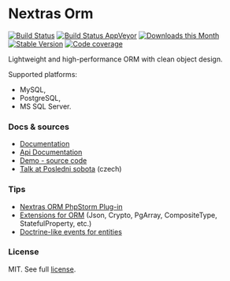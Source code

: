 Nextras Orm
===========

[![Build Status](https://travis-ci.org/nextras/orm.svg?branch=master)](https://travis-ci.org/nextras/orm)
[![Build Status AppVeyor](https://ci.appveyor.com/api/projects/status/vbstel14t12ea5kb/branch/master?svg=true)](https://ci.appveyor.com/project/hrach/orm/branch/master)
[![Downloads this Month](https://img.shields.io/packagist/dm/nextras/orm.svg?style=flat)](https://packagist.org/packages/nextras/orm)
[![Stable Version](https://poser.pugx.org/nextras/orm/v/stable)](https://packagist.org/packages/nextras/orm)
[![Code coverage](https://img.shields.io/coveralls/nextras/orm.svg?style=flat)](https://coveralls.io/r/nextras/orm)

Lightweight and high-performance ORM with clean object design.

Supported platforms:
- MySQL,
- PostgreSQL,
- MS SQL Server.


### Docs & sources

- [Documentation](https://nextras.org/orm/docs)
- [Api Documentation](https://codedoc.pub/nextras/orm)
- [Demo - source code](https://github.com/nextras/orm-demo)
- [Talk at Posledni sobota](https://www.youtube.com/watch?v=6MnONy6DTLs) (czech)

### Tips

- [Nextras ORM PhpStorm Plug-in](https://github.com/nextras/orm-intellij)
- [Extensions for ORM](https://github.com/Mikulas/nextras-ormext) (Json, Crypto, PgArray, CompositeType, StatefulProperty, etc.)
- [Doctrine-like events for entities](https://github.com/minetro/nextras-orm-events)

### License

MIT. See full [license](license.md).
